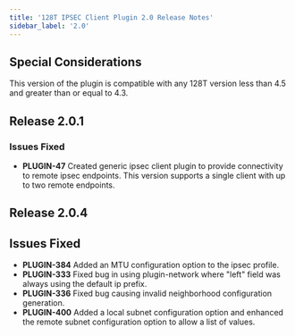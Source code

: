 ```yaml
---
title: '128T IPSEC Client Plugin 2.0 Release Notes'
sidebar_label: '2.0'
---
```


## Special Considerations
This version of the plugin is compatible with any 128T version less than 4.5 and greater than or equal to 4.3.

## Release 2.0.1

### Issues Fixed

- **PLUGIN-47** Created generic ipsec client plugin to provide connectivity to remote ipsec endpoints. This version supports a single client with up to two remote endpoints.

## Release 2.0.4

## Issues Fixed
- **PLUGIN-384** Added an MTU configuration option to the ipsec profile.
- **PLUGIN-333** Fixed bug in using plugin-network where "left" field was always using the default ip prefix.
- **PLUGIN-336** Fixed bug causing invalid neighborhood configuration generation.
- **PLUGIN-400** Added a local subnet configuration option and enhanced the remote subnet configuration option to allow a list of values.
